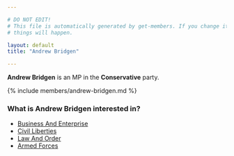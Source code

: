 ```yaml
---

# DO NOT EDIT!
# This file is automatically generated by get-members. If you change it, bad
# things will happen.

layout: default
title: "Andrew Bridgen"

---
```


**Andrew Bridgen** is an MP in the **Conservative** party.

{% include members/andrew-bridgen.md %}

### What is Andrew Bridgen interested in?


* [Business And Enterprise](/interests/business-and-enterprise.html)
* [Civil Liberties](/interests/civil-liberties.html)
* [Law And Order](/interests/law-and-order.html)
* [Armed Forces](/interests/armed-forces.html)
